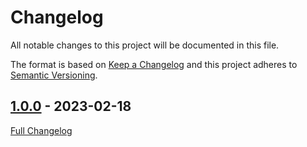 <!-- markdownlint-disable MD024 -->
# Changelog

All notable changes to this project will be documented in this file.

The format is based on [Keep a Changelog](http://keepachangelog.com/en/1.0.0/) and this project adheres to [Semantic Versioning](http://semver.org).

## [1.0.0](https://github.com/itk-dev/datafordeler-php-client/tree/1.0.0) - 2023-02-18

[Full Changelog](https://github.com/itk-dev/datafordeler-php-client/compare/6e981ee6e78b928fe28324ee8d7c912abbec70e0...1.0.0)
